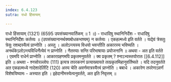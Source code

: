 ```yaml
---
index: 6.4.123
sutra: राधो हिंसायाम्

---
```

 राधो हिंसायाम् (1321) (6595 उपसंख्यानवार्तिकम् ॥ 1 ॥) - राधादिषु स्थानिनिर्देशः - राधादिषु स्थानिनिर्देशः कर्तव्यः ॥ (उपसंख्यानानर्थक्यबोधकभाष्यम्) न कर्तव्यः । एकहल्मध्ये इति वर्तते । यद्येवं त्रेसतुः त्रेसुः रशब्दस्यैत्वं प्राप्नोति । अस्तु । अलोऽन्त्यस्य विधयो भवन्तीति अकारस्य भविष्यति । अनर्थकेऽलोऽन्त्यविधिर्नेत्येवं न प्राप्नोति । नैतस्याः सन्ति परिभाषायाः प्रयोजनानि ॥ अथवा -  अत इति वर्तते । एवमपि राधेर्न प्राप्नोति । आकारग्रहणमपि प्रकृतमनुवर्तते । क्व प्रकृतम् ? श्नाऽभ्यस्तयोरातः [[6.4.112]] इति ॥ अथवा -  श्नसोरल्लोपः (111) इत्यत्र तपरकरणं प्रत्याख्यायते तत्प्रकृतमिहानुवर्तिष्यते । यदि तदनुवर्तते अत एकहल्मध्ये नादेशादेर्लिटि (120) अस्य चेति अवर्णमात्रस्यैत्त्वं प्राप्नोति । बबाधे । अकारेण तपरेणाऽवर्णं विशेषयिष्यामः - अस्यात इति । इहेदानीमस्येत्यनुवर्तते, अत इति निवृत्तम् ॥ 
